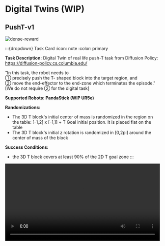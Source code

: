 # Digital Twins (WIP)
[asset-badge]: https://img.shields.io/badge/download%20asset-yes-blue.svg
[reward-badge]: https://img.shields.io/badge/dense%20reward-yes-green.svg

## PushT-v1
![dense-reward][reward-badge]

:::{dropdown} Task Card
:icon: note
:color: primary

**Task Description:**
Digital Twin of real life push-T task from Diffusion Policy: https://diffusion-policy.cs.columbia.edu/

"In this task, the robot needs to \
① precisely push the T- shaped block into the target region, and \
② move the end-effector to the end-zone which terminates the episode." \
[We do not require ② for the digital task]

**Supported Robots: PandaStick (WIP UR5e)**

**Randomizations:**
- The 3D T block's initial center of mass is randomized in the region on the table: [-1,2] x [-1,1] + T Goal initial position. It is placed flat on the table
- The 3D T block's initial z rotation is randomized in [0,2pi] around the center of mass of the block

**Success Conditions:**
- the 3D T block covers at least 90% of the 2D T goal zone
:::

<video preload="auto" controls="True" width="100%">
<source src="https://github.com/haosulab/ManiSkill/raw/main/figures/environment_demos/PushCube-v1_rt.mp4" type="video/mp4">
</video>